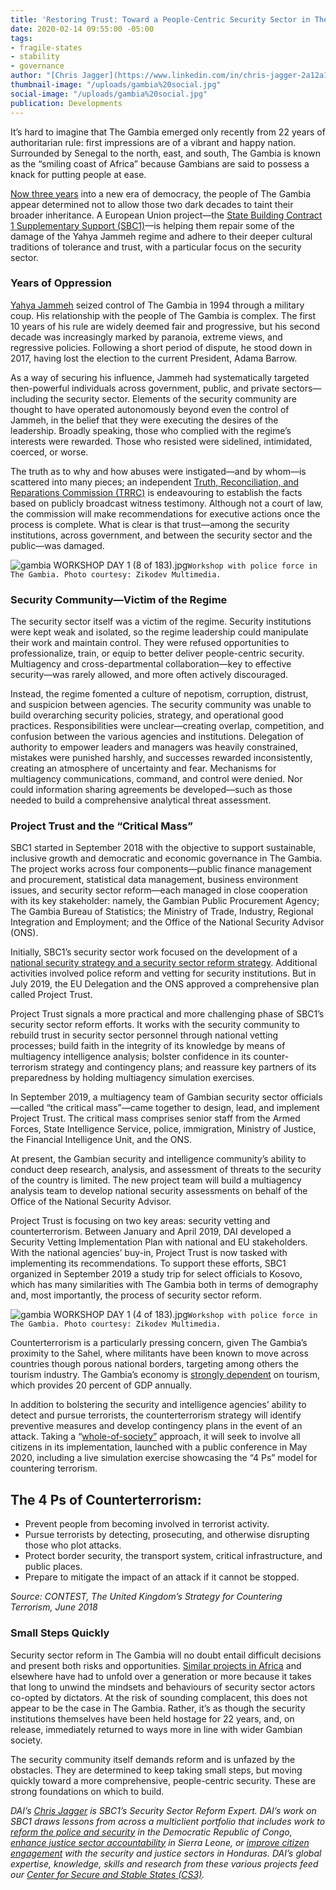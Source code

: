 ```yaml
---
title: 'Restoring Trust: Toward a People-Centric Security Sector in The Gambia'
date: 2020-02-14 09:55:00 -05:00
tags:
- fragile-states
- stability
- governance
author: "[Chris Jagger](https://www.linkedin.com/in/chris-jagger-2a12a130/)"
thumbnail-image: "/uploads/gambia%20social.jpg"
social-image: "/uploads/gambia%20social.jpg"
publication: Developments
---
```


It’s hard to imagine that The Gambia emerged only recently from 22 years of authoritarian rule: first impressions are of a vibrant and happy nation. Surrounded by Senegal to the north, east, and south, The Gambia is known as the “smiling coast of Africa” because Gambians are said to possess a knack for putting people at ease. 

[Now three years](https://www.csmonitor.com/World/Africa/2019/1002/Letter-from-Gambia-After-22-year-regime-We-need-the-truth) into a new era of democracy, the people of The Gambia appear determined not to allow those two dark decades to taint their broader inheritance. A European Union project—the [State Building Contract 1 Supplementary Support (SBC1)](https://www.dai.com/our-work/projects/the-gambia-state-building-contract-1-complementary-support-sbc1-cs)—is helping them repair some of the damage of the Yahya Jammeh regime and adhere to their deeper cultural traditions of tolerance and trust, with a particular focus on the security sector.





### Years of Oppression 

[Yahya Jammeh](https://en.wikipedia.org/wiki/Yahya_Jammeh) seized control of The Gambia in 1994 through a military coup. His relationship with the people of The Gambia is complex. The first 10 years of his rule are widely deemed fair and progressive, but his second decade was increasingly marked by paranoia, extreme views, and regressive policies. Following a short period of dispute, he stood down in 2017, having lost the election to the current President, Adama Barrow. 

As a way of securing his influence, Jammeh had systematically targeted then-powerful individuals across government, public, and private sectors—including the security sector. Elements of the security community are thought to have operated autonomously beyond even the control of Jammeh, in the belief that they were executing the desires of the leadership. Broadly speaking, those who complied with the regime’s interests were rewarded. Those who resisted were sidelined, intimidated, coerced, or worse. 

The truth as to why and how abuses were instigated—and by whom—is scattered into many pieces; an independent [Truth, Reconciliation, and Reparations Commission (TRRC)](http://www.trrc.gm/) is endeavouring to establish the facts based on publicly broadcast witness testimony. Although not a court of law, the commission will make recommendations for executive actions once the process is complete. What is clear is that trust—among the security institutions, across government, and between the security sector and the public—was damaged. 

![gambia WORKSHOP DAY 1 (8 of 183).jpg](/uploads/gambia%20WORKSHOP%20DAY%201%20(8%20of%20183).jpg)`Workshop with police force in The Gambia. Photo courtesy: Zikodev Multimedia.`

### Security Community—Victim of the Regime

The security sector itself was a victim of the regime. Security institutions were kept weak and isolated, so the regime leadership could manipulate their work and maintain control. They were refused opportunities to professionalize, train, or equip to better deliver people-centric security. Multiagency and cross-departmental collaboration—key to effective security—was rarely allowed, and more often actively discouraged. 

Instead, the regime fomented a culture of nepotism, corruption, distrust, and suspicion between agencies. The security community was unable to build overarching security policies, strategy, and operational good practices. Responsibilities were unclear—creating overlap, competition, and confusion between the various agencies and institutions. Delegation of authority to empower leaders and managers was heavily constrained, mistakes were punished harshly, and successes rewarded inconsistently, creating an atmosphere of uncertainty and fear. Mechanisms for multiagency communications, command, and control were denied. Nor could information sharing agreements be developed—such as those needed to build a comprehensive analytical threat assessment.   

### Project Trust and the “Critical Mass”

SBC1 started in September 2018 with the objective to support sustainable, inclusive growth and democratic and economic governance in The Gambia. The project works across four components—public finance management and procurement, statistical data management, business environment issues, and security sector reform—each managed in close cooperation with its key stakeholder: namely, the Gambian Public Procurement Agency; The Gambia Bureau of Statistics; the Ministry of Trade, Industry, Regional Integration and Employment; and the Office of the National Security Advisor (ONS).

Initially, SBC1’s security sector work focused on the development of a [national security strategy and a security sector reform strategy](https://www.facebook.com/DAIGlobal/photos/a.10150997581205797/10157054128220797/?type=3&theater). Additional activities involved police reform and vetting for security institutions. But in July 2019, the EU Delegation and the ONS approved a comprehensive plan called Project Trust. 

Project Trust signals a more practical and more challenging phase of SBC1’s security sector reform efforts. It works with the security community to rebuild trust in security sector personnel through national vetting processes; build faith in the integrity of its knowledge by means of multiagency intelligence analysis; bolster confidence in its counter-terrorism strategy and contingency plans; and reassure key partners of its preparedness by holding multiagency simulation exercises.
 
In September 2019, a multiagency team of Gambian security sector officials—called “the critical mass”—came together to design, lead, and implement Project Trust. The critical mass comprises senior staff from the Armed Forces, State Intelligence Service, police, immigration, Ministry of Justice, the Financial Intelligence Unit, and the ONS. 

At present, the Gambian security and intelligence community’s ability to conduct deep research, analysis, and assessment of threats to the security of the country is limited. The new project team will build a multiagency analysis team to develop national security assessments on behalf of the Office of the National Security Advisor.

Project Trust is focusing on two key areas: security vetting and counterterrorism. Between January and April 2019, DAI developed a Security Vetting Implementation Plan with national and EU stakeholders. With the national agencies’ buy-in, Project Trust is now tasked with implementing its recommendations. To support these efforts, SBC1 organized in September 2019 a study trip for select officials to Kosovo, which has many similarities with The Gambia both in terms of demography and, most importantly, the process of security sector reform. 

![gambia WORKSHOP DAY 1 (4 of 183).jpg](/uploads/gambia%20WORKSHOP%20DAY%201%20(4%20of%20183).jpg)`Workshop with police force in The Gambia. Photo courtesy: Zikodev Multimedia.`

Counterterrorism is a particularly pressing concern, given The Gambia’s proximity to the Sahel, where militants have been known to move across countries though porous national borders, targeting among others the tourism industry. The Gambia’s economy is [strongly dependent](https://www.wttc.org/-/media/files/reports/economic-impact-research/countries-2019/gambia2019.pdf) on tourism, which provides 20 percent of GDP annually. 

In addition to bolstering the security and intelligence agencies’ ability to detect and pursue terrorists, the counterterrorism strategy will identify preventive measures and develop contingency plans in the event of an attack. Taking a “[whole-of-society”](https://www.who.int/nmh/events/un_ncd_summit2011/political_declaration_en.pdf) approach, it will seek to involve all citizens in its implementation, launched with a public conference in May 2020, including a live simulation exercise showcasing the “4 Ps” model for countering terrorism. 

<aside>
 <h2>The 4 Ps of Counterterrorism:</h2>
 <ul>
 <li>Prevent people from becoming involved in terrorist activity.</li>
 <li>Pursue terrorists by detecting, prosecuting, and otherwise disrupting those who plot attacks.</li>
 <li>Protect border security, the transport system, critical infrastructure, and public places.</li>
 <li>Prepare to mitigate the impact of an attack if it cannot be stopped.</li>
 </ul>
 <p>
 <em>Source: CONTEST, The United Kingdom’s Strategy for Countering Terrorism, June 2018</em>
 </p>
</aside>

### Small Steps Quickly 

Security sector reform in The Gambia will no doubt entail difficult decisions and present both risks and opportunities. [Similar projects in Africa](https://issat.dcaf.ch/mkd/Learn/Resource-Library/Books/Governance-in-Post-Conflict-Societies-Rebuilding-Fragile-States) and elsewhere have had to unfold over a generation or more because it takes that long to unwind the mindsets and behaviours of security sector actors co-opted by dictators. At the risk of sounding complacent, this does not appear to be the case in The Gambia. Rather, it’s as though the security institutions themselves have been held hostage for 22 years, and, on release, immediately returned to ways more in line with wider Gambian society.  

The security community itself demands reform and is unfazed by the obstacles. They are determined to keep taking small steps, but moving quickly toward a more comprehensive, people-centric security. These are strong foundations on which to build.

*DAI’s [Chris Jagger](https://www.linkedin.com/in/chris-jagger-2a12a130/) is SBC1’s Security Sector Reform Expert. DAI’s work on SBC1 draws lessons from across a multiclient portfolio that includes work to [reform the police and security](https://www.dai.com/our-work/projects/democratic-republic-congo-security-sector-accountability-and-police-reform) in the Democratic Republic of Congo, [enhance justice sector accountability](https://www.dai.com/our-work/projects/sierra-leone-access-security-and-justice-programme-asjp) in Sierra Leone, or [improve citizen engagement](https://www.dai.com/our-work/projects/honduras-united-for-justice) with the security and justice sectors in Honduras. DAI’s global expertise, knowledge, skills and research from these various projects feed our [Center for Secure and Stable States (CS3)](https://www.dai.com/our-work/solutions/fragile-states).*